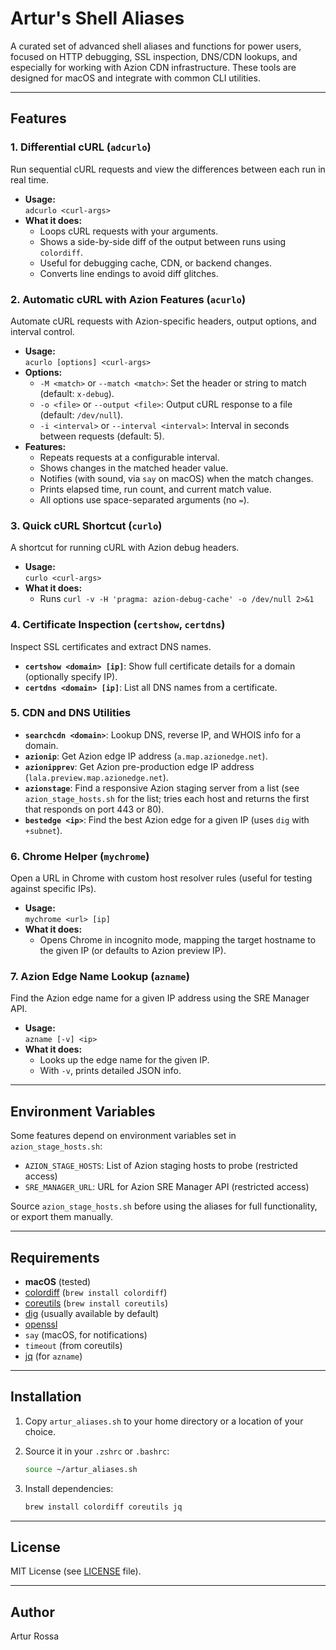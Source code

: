 # Artur's Shell Aliases

A curated set of advanced shell aliases and functions for power users, focused on HTTP debugging, SSL inspection, DNS/CDN lookups, and especially for working with Azion CDN infrastructure. These tools are designed for macOS and integrate with common CLI utilities.

---

## Features

### 1. Differential cURL (`adcurlo`)
Run sequential cURL requests and view the differences between each run in real time.

- **Usage:**  
  `adcurlo <curl-args>`
- **What it does:**  
  - Loops cURL requests with your arguments.
  - Shows a side-by-side diff of the output between runs using `colordiff`.
  - Useful for debugging cache, CDN, or backend changes.
  - Converts line endings to avoid diff glitches.

### 2. Automatic cURL with Azion Features (`acurlo`)
Automate cURL requests with Azion-specific headers, output options, and interval control.

- **Usage:**  
  `acurlo [options] <curl-args>`
- **Options:**  
  - `-M <match>` or `--match <match>`: Set the header or string to match (default: `x-debug`).
  - `-o <file>` or `--output <file>`: Output cURL response to a file (default: `/dev/null`).
  - `-i <interval>` or `--interval <interval>`: Interval in seconds between requests (default: 5).
- **Features:**  
  - Repeats requests at a configurable interval.
  - Shows changes in the matched header value.
  - Notifies (with sound, via `say` on macOS) when the match changes.
  - Prints elapsed time, run count, and current match value.
  - All options use space-separated arguments (no `=`).

### 3. Quick cURL Shortcut (`curlo`)
A shortcut for running cURL with Azion debug headers.

- **Usage:**  
  `curlo <curl-args>`
- **What it does:**  
  - Runs `curl -v -H 'pragma: azion-debug-cache' -o /dev/null 2>&1`

### 4. Certificate Inspection (`certshow`, `certdns`)
Inspect SSL certificates and extract DNS names.

- **`certshow <domain> [ip]`**: Show full certificate details for a domain (optionally specify IP).
- **`certdns <domain> [ip]`**: List all DNS names from a certificate.

### 5. CDN and DNS Utilities

- **`searchcdn <domain>`**: Lookup DNS, reverse IP, and WHOIS info for a domain.
- **`azionip`**: Get Azion edge IP address (`a.map.azionedge.net`).
- **`azionipprev`**: Get Azion pre-production edge IP address (`lala.preview.map.azionedge.net`).
- **`azionstage`**: Find a responsive Azion staging server from a list (see `azion_stage_hosts.sh` for the list; tries each host and returns the first that responds on port 443 or 80).
- **`bestedge <ip>`**: Find the best Azion edge for a given IP (uses `dig` with `+subnet`).

### 6. Chrome Helper (`mychrome`)
Open a URL in Chrome with custom host resolver rules (useful for testing against specific IPs).

- **Usage:**  
  `mychrome <url> [ip]`
- **What it does:**  
  - Opens Chrome in incognito mode, mapping the target hostname to the given IP (or defaults to Azion preview IP).

### 7. Azion Edge Name Lookup (`azname`)
Find the Azion edge name for a given IP address using the SRE Manager API.

- **Usage:**  
  `azname [-v] <ip>`
- **What it does:**  
  - Looks up the edge name for the given IP.
  - With `-v`, prints detailed JSON info.

---

## Environment Variables

Some features depend on environment variables set in `azion_stage_hosts.sh`:

- `AZION_STAGE_HOSTS`: List of Azion staging hosts to probe (restricted access)
- `SRE_MANAGER_URL`: URL for Azion SRE Manager API (restricted access)

Source `azion_stage_hosts.sh` before using the aliases for full functionality, or export them manually.

---

## Requirements

- **macOS** (tested)
- [colordiff](https://www.colordiff.org/) (`brew install colordiff`)
- [coreutils](https://www.gnu.org/software/coreutils/) (`brew install coreutils`)
- [dig](https://linux.die.net/man/1/dig) (usually available by default)
- [openssl](https://www.openssl.org/)
- `say` (macOS, for notifications)
- `timeout` (from coreutils)
- [jq](https://stedolan.github.io/jq/) (for `azname`)

---

## Installation

1. Copy `artur_aliases.sh` to your home directory or a location of your choice.
2. Source it in your `.zshrc` or `.bashrc`:

   ```sh
   source ~/artur_aliases.sh
   ```

3. Install dependencies:

   ```sh
   brew install colordiff coreutils jq
   ```

---

## License

MIT License (see [LICENSE](LICENSE) file).

---

## Author

Artur Rossa
